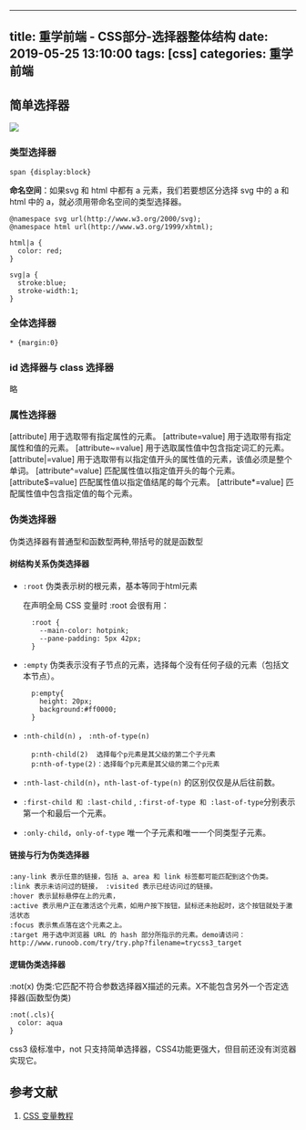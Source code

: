 
---
title: 重学前端 - CSS部分-选择器整体结构
date: 2019-05-25 13:10:00
tags: [css]
categories: 重学前端
---

## 简单选择器
![](https://static001.geekbang.org/resource/image/4c/ce/4c9ac78870342dc802137ea9c848c0ce.png)

<!-- more -->
### 类型选择器

    span {display:block}

**命名空间**：如果svg 和 html 中都有 a 元素，我们若要想区分选择 svg 中的 a 和 html 中的 a，就必须用带命名空间的类型选择器。


	@namespace svg url(http://www.w3.org/2000/svg);
	@namespace html url(http://www.w3.org/1999/xhtml);
	
	html|a {
	  color: red;
	}
	
	svg|a {
	  stroke:blue;
	  stroke-width:1;
	}

### 全体选择器

	* {margin:0}

### id 选择器与 class 选择器

略

### 属性选择器

[attribute]	用于选取带有指定属性的元素。
[attribute=value]	用于选取带有指定属性和值的元素。
[attribute~=value]	用于选取属性值中包含指定词汇的元素。
[attribute|=value]	用于选取带有以指定值开头的属性值的元素，该值必须是整个单词。
[attribute^=value]	匹配属性值以指定值开头的每个元素。
[attribute$=value]	匹配属性值以指定值结尾的每个元素。
[attribute*=value]	匹配属性值中包含指定值的每个元素。

### 伪类选择器
伪类选择器有普通型和函数型两种,带括号的就是函数型

#### 树结构关系伪类选择器
- `:root` 伪类表示树的根元素，基本等同于html元素

	在声明全局 CSS 变量时 :root 会很有用：
	
		:root {
		  --main-color: hotpink;
		  --pane-padding: 5px 42px;
		}
- `:empty` 伪类表示没有子节点的元素，选择每个没有任何子级的元素（包括文本节点）。

		p:empty{
		  height: 20px;
		  background:#ff0000;
		}
   
- `:nth-child(n)` ， `:nth-of-type(n)` 

        p:nth-child(2)  选择每个p元素是其父级的第二个子元素 
		p:nth-of-type(2)：选择每个p元素是其父级的第二个p元素

- `:nth-last-child(n)`，`nth-last-of-type(n)` 的区别仅仅是从后往前数。

- `:first-child 和 :last-child` , `:first-of-type 和 :last-of-type`分别表示第一个和最后一个元素。

- `:only-child`，`only-of-type` 唯一个子元素和唯一一个同类型子元素。


#### 链接与行为伪类选择器

	:any-link 表示任意的链接，包括 a、area 和 link 标签都可能匹配到这个伪类。
	:link 表示未访问过的链接， :visited 表示已经访问过的链接。
	:hover 表示鼠标悬停在上的元素，
	:active 表示用户正在激活这个元素，如用户按下按钮，鼠标还未抬起时，这个按钮就处于激活状态
	:focus 表示焦点落在这个元素之上。
	:target 用于选中浏览器 URL 的 hash 部分所指示的元素。demo请访问：http://www.runoob.com/try/try.php?filename=trycss3_target


#### 逻辑伪类选择器
:not(x) 伪类:它匹配不符合参数选择器X描述的元素。X不能包含另外一个否定选择器(函数型伪类)

	:not(.cls){
	  color: aqua
	}
css3 级标准中，not 只支持简单选择器，CSS4功能更强大，但目前还没有浏览器实现它。
## 参考文献
1. [CSS 变量教程](http://www.ruanyifeng.com/blog/2017/05/css-variables.html)